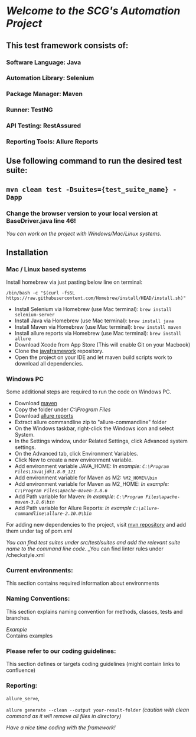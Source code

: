 # *Welcome to the SCG's Automation Project*
## This test framework consists of:
### Software Language: **Java**
### Automation Library: **Selenium**
### Package Manager: **Maven**
### Runner: **TestNG**
### API Testing: **RestAssured**
### Reporting Tools: **Allure Reports**

## Use following command to run the desired test suite:
## `mvn clean test -Dsuites={test_suite_name} -Dapp`

### Change the browser version to your local version at BaseDriver.java line 46!

*You can work on the project with Windows/Mac/Linux systems.*
## Installation
### Mac / Linux based systems

Install homebrew via just pasting below line on terminal:

`/bin/bash -c "$(curl -fsSL https://raw.githubusercontent.com/Homebrew/install/HEAD/install.sh)"`

* Install Selenium via Homebrew (use Mac terminal):
  `brew install selenium-server`
* Install Java via Homebrew (use Mac terminal):
  `brew install java`
* Install Maven via Homebrew (use Mac terminal):
  `brew install maven`
* Install allure reports via Homebrew (use Mac terminal):
  `brew install allure`
* Download Xcode from App Store (This will enable Git on your Macbook)
* Clone the  [javaframework](https://github.com/sturkyn/javaframework) repository.
* Open the project on your IDE and let maven build scripts work to download all dependencies.

### Windows PC

Some additional steps are required to run the code on Windows PC.

* Download [maven](https://maven.apache.org/download.cgi)
* Copy the folder under *C:\\Program Files*
* Download [allure reports](https://repo.maven.apache.org/maven2/io/qameta/allure/allure-commandline/)
* Extract allure commandline zip to "allure-commandline" folder
* On the Windows taskbar, right-click the Windows icon and select System.
* In the Settings window, under Related Settings, click Advanced system settings.
* On the Advanced tab, click Environment Variables.
* Click New to create a new environment variable.
* Add environment variable JAVA_HOME: *In example: `C:\Program Files\Java\jdk1.8.0_121`*
* Add environment variable for Maven as M2: `%M2_HOME%\bin`
* Add environment variable for Maven as M2_HOME: *In example: `C:\Program Files\apache-maven-3.8.6`*
* Add Path variable for Maven: *In example: `C:\Program Files\apache-maven-3.8.6\bin`*
* Add Path variable for Allure Reports: *In example  `C:\allure-commandline\allure-2.10.0\bin`*

For adding new dependencies to the project, visit [mvn repository](https://mvnrepository.com/) and add them under <Dependencies> tag of pom.xml

_You can find test suites under src/test/suites and add the relevant suite name to the command line code._
_You can find linter rules under /checkstyle.xml

### Current environments:
This section contains required information about environments

### Naming Conventions:

This section explains naming convention for methods, classes, tests and branches.

_Example_  
Contains examples
### Please refer to our coding guidelines:
This section defines or targets coding guidelines (might contain links to confluence)

### Reporting:
`allure_serve`,

`allure generate --clean --output your-result-folder` _(caution with clean command as it will remove all files in directory)_

_Have a nice time coding with the framework!_
